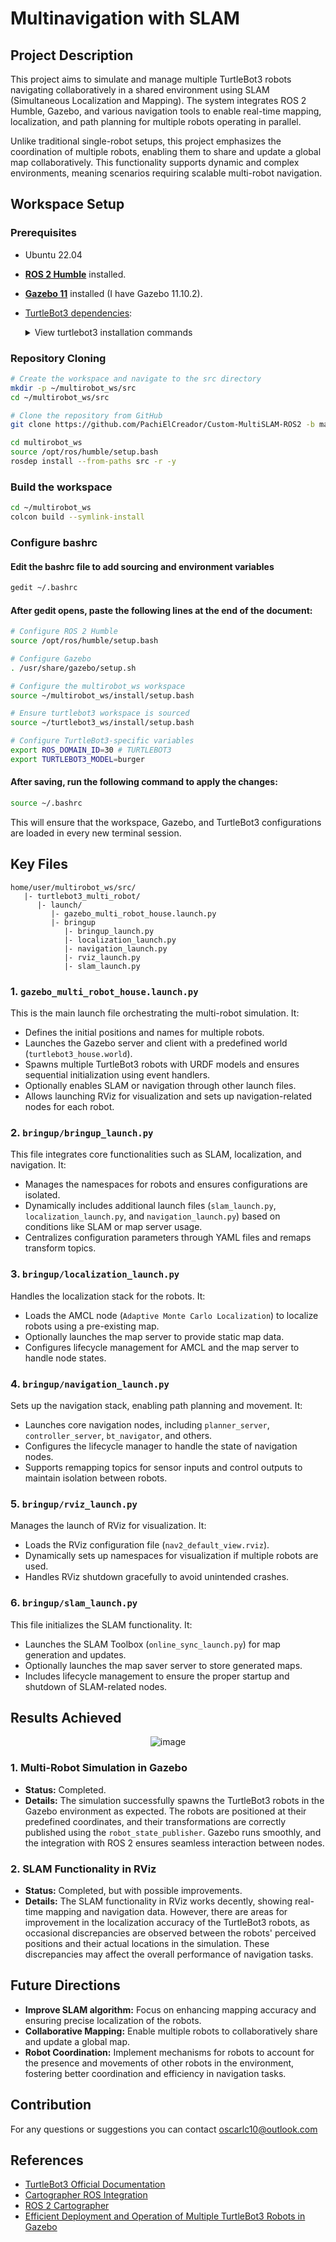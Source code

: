 # Multinavigation with SLAM

## Project Description

This project aims to simulate and manage multiple TurtleBot3 robots navigating collaboratively in a shared environment using SLAM (Simultaneous Localization and Mapping). The system integrates ROS 2 Humble, Gazebo, and various navigation tools to enable real-time mapping, localization, and path planning for multiple robots operating in parallel.

Unlike traditional single-robot setups, this project emphasizes the coordination of multiple robots, enabling them to share and update a global map collaboratively. This functionality supports dynamic and complex environments, meaning scenarios requiring scalable multi-robot navigation.

## Workspace Setup

### Prerequisites
- Ubuntu 22.04
- [**ROS 2 Humble**](https://docs.ros.org/en/humble/Installation/Ubuntu-Install-Debs.html) installed.
- [**Gazebo 11**](https://installati.one/install-gazebo-ubuntu-22-04/) installed (I have Gazebo 11.10.2).
- [TurtleBot3 dependencies](https://emanual.robotis.com/docs/en/platform/turtlebot3/quick-start/):
  <details>
    <summary>View turtlebot3 installation commands</summary>
  
    ```bash
    # Dependent ROS2 Packages
    sudo apt install ros-humble-gazebo-*
    
    sudo apt install ros-humble-cartographer
    sudo apt install ros-humble-cartographer-ros
  
    sudo apt install ros-humble-navigation2
    sudo apt install ros-humble-nav2-bringup
    
    # Install TurtleBot3 Packages
    mkdir -p ~/turtlebot3_ws/src
    cd ~/turtlebot3_ws/src/
    git clone -b humble https://github.com/ROBOTIS-GIT/DynamixelSDK.git
    git clone -b humble https://github.com/ROBOTIS-GIT/turtlebot3_msgs.git
    git clone -b humble https://github.com/ROBOTIS-GIT/turtlebot3.git
    git clone -b humble https://github.com/ROBOTIS-GIT/turtlebot3_simulations.git
    sudo apt install python3-colcon-common-extensions
  
    # Install tb3 simulation package
    git clone -b humble https://github.com/ROBOTIS-GIT/turtlebot3_simulations.git
  
    # Build the workspace
    cd ~/turtlebot3_ws
    colcon build --symlink-install
    echo 'source ~/turtlebot3_ws/install/setup.bash' >> ~/.bashrc
    source ~/.bashrc
    ```
  
  </details>

### Repository Cloning

```bash
# Create the workspace and navigate to the src directory
mkdir -p ~/multirobot_ws/src
cd ~/multirobot_ws/src

# Clone the repository from GitHub
git clone https://github.com/PachiElCreador/Custom-MultiSLAM-ROS2 -b main

cd multirobot_ws
source /opt/ros/humble/setup.bash
rosdep install --from-paths src -r -y
```
### Build the workspace

```bash
cd ~/multirobot_ws
colcon build --symlink-install
```

### Configure bashrc
#### Edit the bashrc file to add sourcing and environment variables
```bash
gedit ~/.bashrc
```

#### After gedit opens, paste the following lines at the end of the document:
```bash
# Configure ROS 2 Humble
source /opt/ros/humble/setup.bash

# Configure Gazebo
. /usr/share/gazebo/setup.sh

# Configure the multirobot_ws workspace
source ~/multirobot_ws/install/setup.bash

# Ensure turtlebot3 workspace is sourced
source ~/turtlebot3_ws/install/setup.bash

# Configure TurtleBot3-specific variables
export ROS_DOMAIN_ID=30 # TURTLEBOT3
export TURTLEBOT3_MODEL=burger
```
#### After saving, run the following command to apply the changes:
```bash
source ~/.bashrc
```
This will ensure that the workspace, Gazebo, and TurtleBot3 configurations are loaded in every new terminal session.

## Key Files

```plaintext
home/user/multirobot_ws/src/
   |- turtlebot3_multi_robot/
      |- launch/
         |- gazebo_multi_robot_house.launch.py
         |- bringup
            |- bringup_launch.py
            |- localization_launch.py
            |- navigation_launch.py
            |- rviz_launch.py
            |- slam_launch.py
```

### **1. `gazebo_multi_robot_house.launch.py`**
This is the main launch file orchestrating the multi-robot simulation. It:
- Defines the initial positions and names for multiple robots.
- Launches the Gazebo server and client with a predefined world (`turtlebot3_house.world`).
- Spawns multiple TurtleBot3 robots with URDF models and ensures sequential initialization using event handlers.
- Optionally enables SLAM or navigation through other launch files.
- Allows launching RViz for visualization and sets up navigation-related nodes for each robot.


### **2. `bringup/bringup_launch.py`**
This file integrates core functionalities such as SLAM, localization, and navigation. It:
- Manages the namespaces for robots and ensures configurations are isolated.
- Dynamically includes additional launch files (`slam_launch.py`, `localization_launch.py`, and `navigation_launch.py`) based on conditions like SLAM or map server usage.
- Centralizes configuration parameters through YAML files and remaps transform topics.


### **3. `bringup/localization_launch.py`**
Handles the localization stack for the robots. It:
- Loads the AMCL node (`Adaptive Monte Carlo Localization`) to localize robots using a pre-existing map.
- Optionally launches the map server to provide static map data.
- Configures lifecycle management for AMCL and the map server to handle node states.


### **4. `bringup/navigation_launch.py`**
Sets up the navigation stack, enabling path planning and movement. It:
- Launches core navigation nodes, including `planner_server`, `controller_server`, `bt_navigator`, and others.
- Configures the lifecycle manager to handle the state of navigation nodes.
- Supports remapping topics for sensor inputs and control outputs to maintain isolation between robots.


### **5. `bringup/rviz_launch.py`**
Manages the launch of RViz for visualization. It:
- Loads the RViz configuration file (`nav2_default_view.rviz`).
- Dynamically sets up namespaces for visualization if multiple robots are used.
- Handles RViz shutdown gracefully to avoid unintended crashes.


### **6. `bringup/slam_launch.py`**
This file initializes the SLAM functionality. It:
- Launches the SLAM Toolbox (`online_sync_launch.py`) for map generation and updates.
- Optionally launches the map saver server to store generated maps.
- Includes lifecycle management to ensure the proper startup and shutdown of SLAM-related nodes.




## Results Achieved
<div align="center">
  <img src="https://github.com/user-attachments/assets/7333d836-0acc-4692-96ce-d872b9f75326" alt="image">
</div>


### 1. Multi-Robot Simulation in Gazebo
- **Status:** Completed.
- **Details:** The simulation successfully spawns the TurtleBot3 robots in the Gazebo environment as expected. The robots are positioned at their predefined coordinates, and their transformations are correctly published using the `robot_state_publisher`. Gazebo runs smoothly, and the integration with ROS 2 ensures seamless interaction between nodes.

### 2. SLAM Functionality in RViz
- **Status:** Completed, but with possible improvements.
- **Details:** The SLAM functionality in RViz works decently, showing real-time mapping and navigation data. However, there are areas for improvement in the localization accuracy of the TurtleBot3 robots, as occasional discrepancies are observed between the robots' perceived positions and their actual locations in the simulation. These discrepancies may affect the overall performance of navigation tasks.

## Future Directions
- **Improve SLAM algorithm:** Focus on enhancing mapping accuracy and ensuring precise localization of the robots.
- **Collaborative Mapping:** Enable multiple robots to collaboratively share and update a global map.
- **Robot Coordination:** Implement mechanisms for robots to account for the presence and movements of other robots in the environment, fostering better coordination and efficiency in navigation tasks.


## Contribution
For any questions or suggestions you can contact oscarlc10@outlook.com

## References
- [TurtleBot3 Official Documentation](https://emanual.robotis.com/docs/en/platform/turtlebot3/overview/#overview)
- [Cartographer ROS Integration](https://google-cartographer-ros.readthedocs.io/en/latest/)
- [ROS 2 Cartographer](https://ros2-industrial-workshop.readthedocs.io/en/latest/_source/navigation/ROS2-Cartographer.html)
- [Efficient Deployment and Operation of Multiple TurtleBot3 Robots in Gazebo](https://medium.com/@arshad.mehmood/efficient-deployment-and-operation-of-multiple-turtlebot3-robots-in-gazebos-f72f6a364620)

